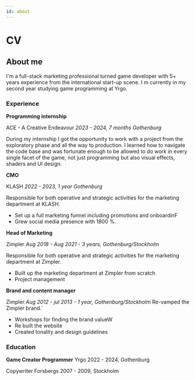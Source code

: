 ```yaml
---
id: about
---
```


# CV

## About me

I'm a full-stack marketing professional turned game developer with 5+ years
experience from the international start-up scene. I m currently in my second year
studying game programming at Yrgo.

### Experience
**Programming internship**

ACE - A Creative Endeavour
_2023 - 2024, 7 months Gothenburg_

During my internship I got the opportunity to work with a project from the exploratory phase and all the way to production. I learned how to navigate the code base and was fortunate enough to be allowed to do work in every single facet of the game, not just programming but also visual effects, shaders and UI design. 

**CMO** 

KLASH
_2022 - 2023, 1 year Gothenburg_

Responsible for both operative and strategic activities for the marketing department
at KLASH.

- Set up a full marketing funnel including promotions and onboardinF
- Grew social media presence with 1800 %.

**Head of Marketing**

Zimpler
_Aug 2018 - Aug 2021 - 3 years, Gothenburg/Stockholm_

Responsible for both operative and strategic activities for the marketing department
at Zimpler.

- Built up the marketing department at Zimpler from scratch
- Project management 

**Brand and content manager**

Zimpler
_Aug 2012 - jul 2013 - 1 year, Gothenburg/Stockholm_
Re-vamped the Zimpler brand.`

- Workshops for finding the brand valueW
- Re built the website
- Created tonality and design guidelines

### Education

**Game Creator Programmer** Yrgo 2022 - 2024, Gothenburg

Copywriter
Forsbergs
2007 - 2009, Stockholm